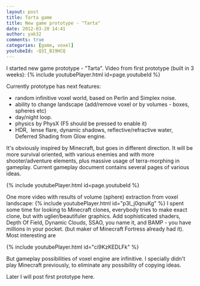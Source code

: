 ```yaml
---
layout: post
title: Tarta game
title: New game prototype - "Tarta"
date: 2012-03-20 14:41
author: yak32
comments: true
categories: [game, voxel]
youtubeId: -Q3I_B19HCQ
---
```


I started new game prototype - "Tarta". Video from first prototype (built in 3 weeks):
{% include youtubePlayer.html id=page.youtubeId %}


Currently prototype has next features:
<ul>
	<li>random infinitive voxel world, based on Perlin and Simplex noise.</li>
	<li>ability to change landscape (add/remove voxel or by volumes - boxes, spheres etc)</li>
	<li>day/night loop.</li>
	<li>physics by PhysX (F5 should be pressed to enable it)</li>
	<li>HDR,  lense flare, dynamic shadows, reflective/refractive water, Deferred Shading from Glow engine.</li>
</ul>
It's obviously inspired by Minecraft, but goes in different direction. It will be more survival oriented, with various enemies and with more shooter/adventure elements, plus massive usage of terra-morphing in gameplay. Current gameplay document contains several pages of various ideas.

{% include youtubePlayer.html id=page.youtubeId %}

One more video with results of volume (sphere) extraction from voxel landscape:
{% include youtubePlayer.html id="p3I_j0qnuKg" %}
I spent some time for looking to Minecraft clones, everybody tries to make exact clone, but with uglier/beautifuler graphics. Add sophisticated shaders, Depth Of Field, Dynamic Clouds, SSAO, you name it, and BAMP - you have millions in your pocket. (but maker of Minecraft Fortress already had it). Most interesting are

{% include youtubePlayer.html id="ci9KzKEDLFk" %}

But gameplay possibilities of voxel engine are infinitive. I specially didn't play Minecraft previously, to eliminate any possibility of copying ideas.

Later I will post first prototype here.
